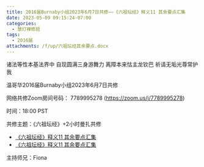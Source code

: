 ```yaml
---
title: 2016届Burnaby小组2023年6月7日共修——《六祖坛经》释义11 其余要点汇集
date: 2023-05-09 09:15:24-07:00
categories:
  - 慧灯禅修班
tags:
  - 2016届
attachments: /f/up/六祖坛经其余要点.docx
---
```

诸法等性本基法界中 自现圆满三身游舞力 离障本来怙主龙钦巴 祈请无垢光尊常护我

温哥华2016届Burnaby小组2023年6月7日共修

网络共修Zoom房间号码： 7789995278 (<https://zoom.us/j/7789995278>)

时间：18:00 PST

共修主题：《六祖坛经》+2小时曼扎共修

* [《六祖坛经》释义11 其余要点汇集](https://fohuifayu.com/index.php/huideng-jiangtang/jingdian-jiedu/liuzu-tanjing/4197-l19034)
* [《六祖坛经》释义11 其余要点汇集](/f/up/六祖坛经其余要点.docx)


主持师兄：Fiona
